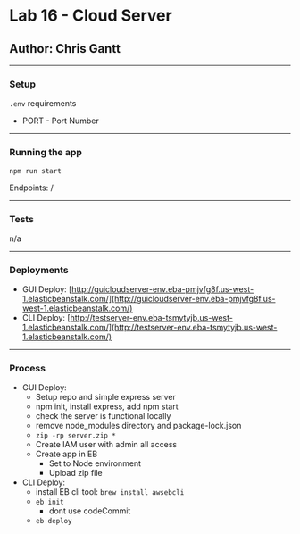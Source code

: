 # Lab 16 - Cloud Server

## Author: Chris Gantt

---

### Setup

`.env` requirements

- PORT - Port Number

---

### Running the app

`npm run start`

Endpoints: /

---

### Tests

n/a

---

### Deployments

- GUI Deploy: [http://guicloudserver-env.eba-pmjvfg8f.us-west-1.elasticbeanstalk.com/](http://guicloudserver-env.eba-pmjvfg8f.us-west-1.elasticbeanstalk.com/)
- CLI Deploy: [http://testserver-env.eba-tsmytyjb.us-west-1.elasticbeanstalk.com/](http://testserver-env.eba-tsmytyjb.us-west-1.elasticbeanstalk.com/)

---

### Process

- GUI Deploy:
  - Setup repo and simple express server
  - npm init, install express, add npm start
  - check the server is functional locally
  - remove node_modules directory and package-lock.json
  - `zip -rp server.zip *`
  - Create IAM user with admin all access
  - Create app in EB
    - Set to Node environment
    - Upload zip file
- CLI Deploy:
  - install EB cli tool: `brew install awsebcli`
  - `eb init`
    - dont use codeCommit
  - `eb deploy`
